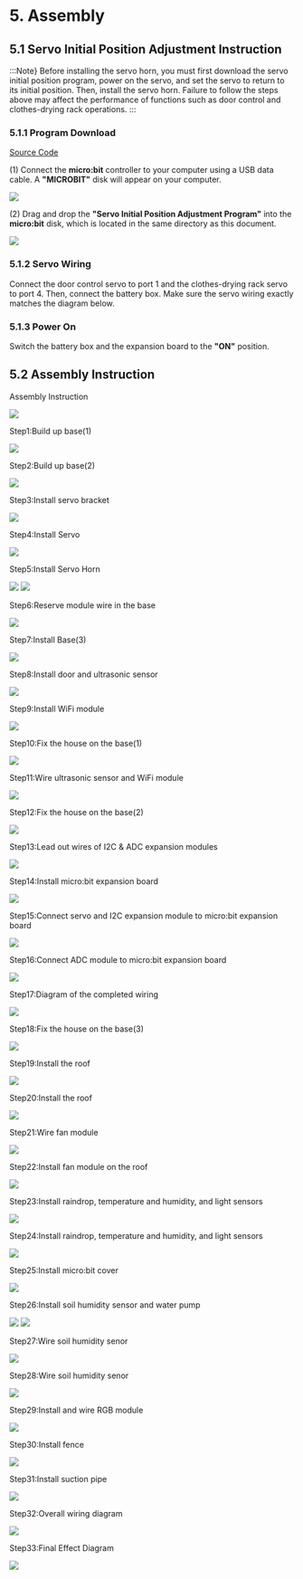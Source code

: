 # 5. Assembly

## 5.1 Servo Initial Position Adjustment Instruction

:::Note}
Before installing the servo horn, you must first download the servo initial position program, power on the servo, and set the servo to return to its initial position. Then, install the servo horn. Failure to follow the steps above may affect the performance of functions such as door control and clothes-drying rack operations.
:::

### 5.1.1 Program Download

[Source Code]()

(1) Connect the **micro:bit** controller to your computer using a USB data cable. A **"MICROBIT"** disk will appear on your computer.

<img src="../_static/media/chapter_5/section_1/media/image2.png" class="common_img" />

(2) Drag and drop the **"Servo Initial Position Adjustment Program"** into the **micro:bit** disk, which is located in the same directory as this document.

<img src="../_static/media/chapter_5/section_1/media/image3.png" class="common_img" />

### 5.1.2 Servo Wiring

Connect the door control servo to port 1 and the clothes-drying rack servo to port 4. Then, connect the battery box. Make sure the servo wiring exactly matches the diagram below.

### 5.1.3 Power On

Switch the battery box and the expansion board to the **"ON"** position.

## 5.2 Assembly Instruction

<p class="step">Assembly Instruction</p>

<img src="../_static/media/chapter_5/section_2/media/1.png" class="common_img" />

<p class="step">Step1:Build up base(1)</p>

<img src="../_static/media/chapter_5/section_2/media/2.png" class="common_img" />

<p class="step">Step2:Build up base(2)</p>

<img src="../_static/media/chapter_5/section_2/media/3.png" class="common_img" />

<p class="step">Step3:Install servo bracket</p>

<img src="../_static/media/chapter_5/section_2/media/4.png" class="common_img" />

<p class="step">Step4:Install Servo</p>

<img src="../_static/media/chapter_5/section_2/media/5.png" class="common_img" />

<p class="step">Step5:Install Servo Horn</p>

<img src="../_static/media/chapter_5/section_2/media/6.png" class="common_img" />

<img src="../_static/media/chapter_5/section_2/media/7.png" class="common_img" />

<p class="step">Step6:Reserve module wire in the base</p>

<img src="../_static/media/chapter_5/section_2/media/8.png" class="common_img" />

<p class="step">Step7:Install Base(3)</p>

<img src="../_static/media/chapter_5/section_2/media/9.png" class="common_img" />

<p class="step">Step8:Install door and ultrasonic sensor</p>

<img src="../_static/media/chapter_5/section_2/media/10.png" class="common_img" />

<p class="step">Step9:Install WiFi module</p>

<img src="../_static/media/chapter_5/section_2/media/11.png" class="common_img" />

<p class="step">Step10:Fix the house on the base(1)</p>

<img src="../_static/media/chapter_5/section_2/media/12.png" class="common_img" />

<p class="step">Step11:Wire ultrasonic sensor and WiFi module</p>

<img src="../_static/media/chapter_5/section_2/media/13.png" class="common_img" />

<p class="step">Step12:Fix the house on the base(2)</p>

<img src="../_static/media/chapter_5/section_2/media/14.png" class="common_img" />

<p class="step">Step13:Lead out wires of I2C & ADC expansion modules</p>

<img src="../_static/media/chapter_5/section_2/media/15.png" class="common_img" />

<p class="step">Step14:Install micro:bit expansion board</p>

<img src="../_static/media/chapter_5/section_2/media/16.png" class="common_img" />

<p class="step">Step15:Connect servo and I2C expansion module to micro:bit expansion board</p>

<img src="../_static/media/chapter_5/section_2/media/17.png" class="common_img" />

<p class="step">Step16:Connect ADC module to micro:bit expansion board    </p>

<img src="../_static/media/chapter_5/section_2/media/18.png" class="common_img" />

<p class="step">Step17:Diagram of the completed wiring</p>

<img src="../_static/media/chapter_5/section_2/media/19.png" class="common_img" />

<p class="step">Step18:Fix the house on the base(3)</p>

<img src="../_static/media/chapter_5/section_2/media/20.png" class="common_img" />

<p class="step">Step19:Install the roof</p>

<img src="../_static/media/chapter_5/section_2/media/21.png" class="common_img" />

<p class="step">Step20:Install the roof</p>

<img src="../_static/media/chapter_5/section_2/media/22.png" class="common_img" />

<p class="step">Step21:Wire fan module</p>

<img src="../_static/media/chapter_5/section_2/media/23.png" class="common_img" />

<p class="step">Step22:Install fan module on the roof</p>

<img src="../_static/media/chapter_5/section_2/media/24.png" class="common_img" />

<p class="step">Step23:Install raindrop, temperature and humidity, and light sensors</p>

<img src="../_static/media/chapter_5/section_2/media/25.png" class="common_img" />

<p class="step">Step24:Install raindrop, temperature and humidity, and light sensors</p>

<img src="../_static/media/chapter_5/section_2/media/26.png" class="common_img" />

<p class="step">Step25:Install micro:bit cover</p>

<img src="../_static/media/chapter_5/section_2/media/27.png" class="common_img" />

<p class="step">Step26:Install soil humidity sensor and water pump</p>

<img src="../_static/media/chapter_5/section_2/media/28.png" class="common_img" />

<img src="../_static/media/chapter_5/section_2/media/29.png" class="common_img" />

<p class="step">Step27:Wire soil humidity senor</p>

<img src="../_static/media/chapter_5/section_2/media/30.png" class="common_img" />

<p class="step">Step28:Wire soil humidity senor</p>

<img src="../_static/media/chapter_5/section_2/media/31.png" class="common_img" />

<p class="step">Step29:Install and wire RGB module</p>

<img src="../_static/media/chapter_5/section_2/media/32.png" class="common_img" />

<p class="step">Step30:Install fence</p>

<img src="../_static/media/chapter_5/section_2/media/33.png" class="common_img" />

<p class="step">Step31:Install suction pipe</p>

<img src="../_static/media/chapter_5/section_2/media/34.png" class="common_img" />

<p class="step">Step32:Overall wiring diagram
</p>

<img src="../_static/media/chapter_5/section_2/media/35.png" class="common_img" />

<p class="step">Step33:Final Effect Diagram
</p>


<img src="../_static/media/chapter_5/section_2/media/36.png" class="common_img" />